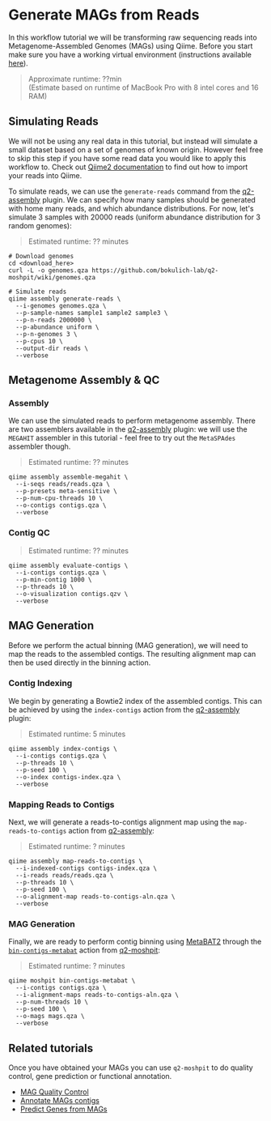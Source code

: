 # Generate MAGs from Reads
In this workflow tutorial we will be transforming raw sequencing reads into Metagenome-Assembled Genomes (MAGs) using Qiime. Before you start make sure you have a working virtual environment (instructions available [here](../Home#installation)).

> Approximate runtime:  ??min  
(Estimate based on runtime of MacBook Pro with 8 intel cores and 16 RAM)

## Simulating Reads
We will not be using any real data in this tutorial, but instead will simulate a small dataset based on a set of genomes of known origin. However feel free to skip this step if you have some read data you would like to apply this workflow to. Check out [Qiime2 documentation](https://docs.qiime2.org/2024.2/tutorials/importing/#:~:text=files%20is%2033.-,PairedEndFastqManifestPhred64V2,-%C2%B6) to find out how to import your reads into Qiime.

To simulate reads, we can use the `generate-reads` command from the [q2-assembly](https://github.com/bokulich-lab/q2-assembly) plugin. 
We can specify how many samples should be generated with home many reads, and which abundance distributions. 
For now, let's simulate 3 samples with 20000 reads (uniform abundance distribution for 3 random genomes):

> Estimated runtime: ?? minutes

```shell
# Download genomes
cd <download_here>
curl -L -o genomes.qza https://github.com/bokulich-lab/q2-moshpit/wiki/genomes.qza

# Simulate reads
qiime assembly generate-reads \
  --i-genomes genomes.qza \
  --p-sample-names sample1 sample2 sample3 \
  --p-n-reads 2000000 \
  --p-abundance uniform \
  --p-n-genomes 3 \
  --p-cpus 10 \
  --output-dir reads \
  --verbose
```

## Metagenome Assembly & QC
### Assembly
We can use the simulated reads to perform metagenome assembly. There are two assemblers available in the [q2-assembly](https://github.com/bokulich-lab/q2-assembly)
plugin: we will use the `MEGAHIT` assembler in this tutorial - feel free to try out the `MetaSPAdes` assembler though.

> Estimated runtime: ?? minutes

```shell
qiime assembly assemble-megahit \
  --i-seqs reads/reads.qza \
  --p-presets meta-sensitive \
  --p-num-cpu-threads 10 \
  --o-contigs contigs.qza \
  --verbose
```

### Contig QC
> Estimated runtime: ?? minutes

```shell
qiime assembly evaluate-contigs \
  --i-contigs contigs.qza \
  --p-min-contig 1000 \
  --p-threads 10 \
  --o-visualization contigs.qzv \
  --verbose
```

## MAG Generation
Before we perform the actual binning (MAG generation), we will need to map the reads to the 
assembled contigs. The resulting alignment map can then be used directly in 
the binning action.

### Contig Indexing
We begin by generating a Bowtie2 index of the assembled contigs. This can be 
achieved by using the `index-contigs` action from the [q2-assembly](https://github.com/bokulich-lab/q2-assembly) 
plugin:

> Estimated runtime: 5 minutes

```shell
qiime assembly index-contigs \
  --i-contigs contigs.qza \
  --p-threads 10 \
  --p-seed 100 \
  --o-index contigs-index.qza \
  --verbose
```

### Mapping Reads to Contigs
Next, we will generate a reads-to-contigs alignment map using the `map-reads-to-contigs` action from 
[q2-assembly](https://github.com/bokulich-lab/q2-assembly):

> Estimated runtime: ? minutes

```shell
qiime assembly map-reads-to-contigs \
  --i-indexed-contigs contigs-index.qza \
  --i-reads reads/reads.qza \
  --p-threads 10 \
  --p-seed 100 \
  --o-alignment-map reads-to-contigs-aln.qza \
  --verbose
```

### MAG Generation
Finally, we are ready to perform contig binning using [MetaBAT2](https://peerj.com/articles/7359/) through the [`bin-contigs-metabat`](./bin-contigs-metabat.md) action from 
[q2-moshpit](https://github.com/bokulich-lab/q2-moshpit):

> Estimated runtime: ? minutes

```shell
qiime moshpit bin-contigs-metabat \
  --i-contigs contigs.qza \
  --i-alignment-maps reads-to-contigs-aln.qza \
  --p-num-threads 10 \
  --p-seed 100 \
  --o-mags mags.qza \
  --verbose
```

## Related tutorials
Once you have obtained your MAGs you can use `q2-moshpit` to do quality control, gene prediction or functional annotation.

- [MAG Quality Control](./mag_quality_control.md)
- [Annotate MAGs contigs](./annotate_mags_or_contigs.md)
- [Predict Genes from MAGs](./predict_genes_from_mags.md)


